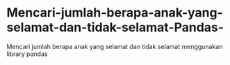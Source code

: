 # Mencari-jumlah-berapa-anak-yang-selamat-dan-tidak-selamat-Pandas-
Mencari jumlah berapa anak yang selamat dan tidak selamat menggunakan library pandas
